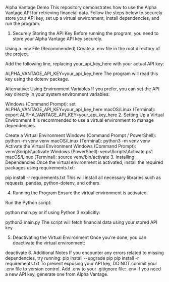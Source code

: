 Alpha Vantage Demo
This repository demonstrates how to use the Alpha Vantage API for retrieving financial data. Follow the steps below to securely store your API key, set up a virtual environment, install dependencies, and run the program.

1. Securely Storing the API Key
Before running the program, you need to store your Alpha Vantage API key securely.

Using a .env File (Recommended)
Create a .env file in the root directory of the project.

Add the following line, replacing your_api_key_here with your actual API key:

ALPHA_VANTAGE_API_KEY=your_api_key_here
The program will read this key using the dotenv package.

Alternative: Using Environment Variables
If you prefer, you can set the API key directly in your system environment variables:

Windows (Command Prompt):
set ALPHA_VANTAGE_API_KEY=your_api_key_here
macOS/Linux (Terminal):
export ALPHA_VANTAGE_API_KEY=your_api_key_here
2. Setting Up a Virtual Environment
It is recommended to use a virtual environment to manage dependencies.

Create a Virtual Environment
Windows (Command Prompt / PowerShell):
python -m venv venv
macOS/Linux (Terminal):
python3 -m venv venv
Activate the Virtual Environment
Windows (Command Prompt):
venv\Scripts\activate
Windows (PowerShell):
venv\Scripts\Activate.ps1
macOS/Linux (Terminal):
source venv/bin/activate
3. Installing Dependencies
Once the virtual environment is activated, install the required packages using requirements.txt:

pip install -r requirements.txt
This will install all necessary libraries such as requests, pandas, python-dotenv, and others.

4. Running the Program
Ensure the virtual environment is activated.

Run the Python script:

python main.py
or if using Python 3 explicitly:

python3 main.py
The script will fetch financial data using your stored API key.

5. Deactivating the Virtual Environment
Once you're done, you can deactivate the virtual environment:

deactivate
6. Additional Notes
If you encounter any errors related to missing dependencies, try running:
pip install --upgrade pip
pip install -r requirements.txt
To prevent exposing your API key, DO NOT commit your .env file to version control. Add .env to your .gitignore file:
.env
If you need a new API key, generate one from Alpha Vantage.

